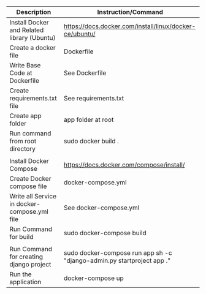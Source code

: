 | Description | Instruction/Command |
| --- | --- |
| Install Docker and Related library (Ubuntu) | https://docs.docker.com/install/linux/docker-ce/ubuntu/ |  
| Create a docker file | Dockerfile |
| Write Base Code at Dockerfile | See Dockerfile |
| Create requirements.txt file | See requirements.txt |
| Create app folder | app folder at root |
| Run command from root directory | sudo docker build . |
| | |
| Install Docker Compose | https://docs.docker.com/compose/install/ |
| Create Docker compose file | docker-compose.yml |
| Write all Service in docker-compose.yml file | See docker-compose.yml |
| Run Command for build  | sudo docker-compose build | 
||
| Run Command for creating django project | sudo docker-compose run app sh -c "django-admin.py startproject app ." |
| Run the application | docker-compose up |
